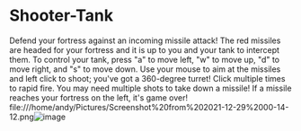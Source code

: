# Shooter-Tank

Defend your fortress against an incoming missile attack! The red missiles are headed for your fortress and it is up to you and your tank to intercept them. To control your tank, press "a" to move left, "w" to move up, "d" to move right, and "s" to move down. Use your mouse to aim at the missiles and left click to shoot; you've got a 360-degree turret! Click multiple times to rapid fire. You may need multiple shots to take down a missile! If a missile reaches your fortress on the left, it's game over!
file:///home/andy/Pictures/Screenshot%20from%202021-12-29%2000-14-12.png![image](https://user-images.githubusercontent.com/69114450/147629719-57e5c9ff-e5ac-4e98-9f5b-01b9ac5b503f.png)

